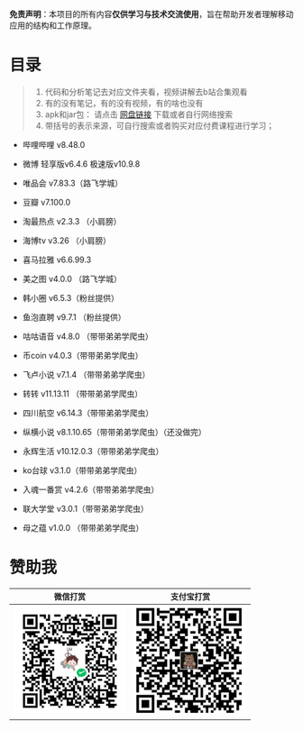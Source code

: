 

**免责声明**：本项目的所有内容**仅供学习与技术交流使用**，旨在帮助开发者理解移动应用的结构和工作原理。

# 目录

>1. 代码和分析笔记去对应文件夹看，视频讲解去b站合集观看
>2. 有的没有笔记，有的没有视频，有的啥也没有
>3. apk和jar包： 请点击 [网盘链接](https://pan.baidu.com/s/1f28fv9A39LruaMg4wx4QYA?pwd=uxw2) 下载或者自行网络搜索
>4. 带括号的表示来源，可自行搜索或者购买对应付费课程进行学习；

- 哔哩哔哩 v8.48.0
- 微博  轻享版v6.4.6  极速版v10.9.8
- 唯品会   v7.83.3（路飞学城）


- 豆瓣 v7.100.0


- 淘最热点 v2.3.3 （小肩膀）
  
- 海博tv v3.26 （小肩膀）

- 喜马拉雅 v6.6.99.3
  
- 美之图 v4.0.0 （路飞学城）


- 韩小圈 v6.5.3（粉丝提供）
- 鱼泡直聘 v9.7.1 （粉丝提供）
- 咕咕语音 v4.8.0  （带带弟弟学爬虫）
- 币coin v4.0.3（带带弟弟学爬虫）
- 飞卢小说 v7.1.4 （带带弟弟学爬虫）
- 转转 v11.13.11 （带带弟弟学爬虫）
- 四川航空 v6.14.3（带带弟弟学爬虫）
- 纵横小说 v8.1.10.65（带带弟弟学爬虫）（还没做完）
- 永辉生活 v10.12.0.3（带带弟弟学爬虫）
- ko台球 v3.1.0（带带弟弟学爬虫）
- 入魂一番赏 v4.2.6（带带弟弟学爬虫）
- 联大学堂 v3.0.1（带带弟弟学爬虫）
- 母之蕴 v1.0.0 （带带弟弟学爬虫）



# 赞助我

| 微信打赏                                         | 支付宝打赏                                       |
| ------------------------------------------------ | ------------------------------------------------ |
| <img src="assets/1750642141892.png" width="200"> | <img src="assets/1750642369884.png" width="200"> |


# 

